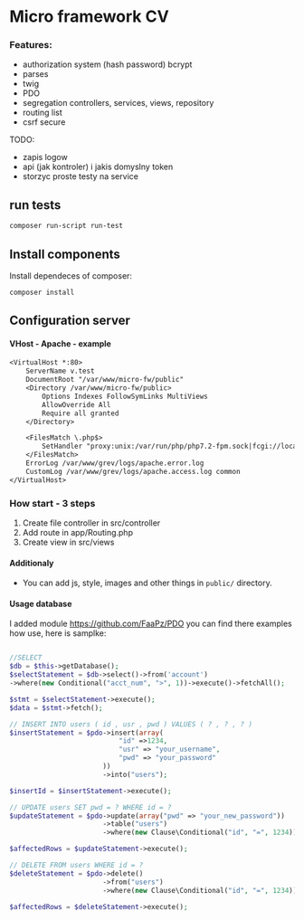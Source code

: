 # Micro framework CV

### Features:
* authorization system (hash password) bcrypt
* parses
* twig
* PDO
* segregation controllers, services, views, repository
* routing list
* csrf secure

TODO:

* zapis logow
* api (jak kontroler) i jakis domyslny token
* storzyc proste testy na service


## run tests
```bash
composer run-script run-test
```

## Install components

Install dependeces of composer:

```bash
composer install
```
## Configuration server

#### VHost - Apache - example

```txt
<VirtualHost *:80>
    ServerName v.test
    DocumentRoot "/var/www/micro-fw/public"
    <Directory /var/www/micro-fw/public>
        Options Indexes FollowSymLinks MultiViews
        AllowOverride All
        Require all granted
    </Directory>

    <FilesMatch \.php$>
        SetHandler "proxy:unix:/var/run/php/php7.2-fpm.sock|fcgi://localhost"
    </FilesMatch>
    ErrorLog /var/www/grev/logs/apache.error.log
    CustomLog /var/www/grev/logs/apache.access.log common
</VirtualHost>
```

### How start - 3 steps

1. Create file controller in src/controller
1. Add route in app/Routing.php
1. Create view in src/views

#### Additionaly

* You can add js, style, images and other things in  ``public/`` directory. 

#### Usage database

I added module https://github.com/FaaPz/PDO you can find there examples how use, here is samplke:
```php

//SELECT
$db = $this->getDatabase();
$selectStatement = $db->select()->from('account')
->where(new Conditional("acct_num", ">", 1))->execute()->fetchAll();

$stmt = $selectStatement->execute();
$data = $stmt->fetch();

// INSERT INTO users ( id , usr , pwd ) VALUES ( ? , ? , ? )
$insertStatement = $pdo->insert(array(
                           "id" =>1234,
                           "usr" => "your_username",
                           "pwd" => "your_password"
                       ))
                       ->into("users");

$insertId = $insertStatement->execute();

// UPDATE users SET pwd = ? WHERE id = ?
$updateStatement = $pdo->update(array("pwd" => "your_new_password"))
                       ->table("users")
                       ->where(new Clause\Conditional("id", "=", 1234));

$affectedRows = $updateStatement->execute();

// DELETE FROM users WHERE id = ?
$deleteStatement = $pdo->delete()
                       ->from("users")
                       ->where(new Clause\Conditional("id", "=", 1234));

$affectedRows = $deleteStatement->execute();

```